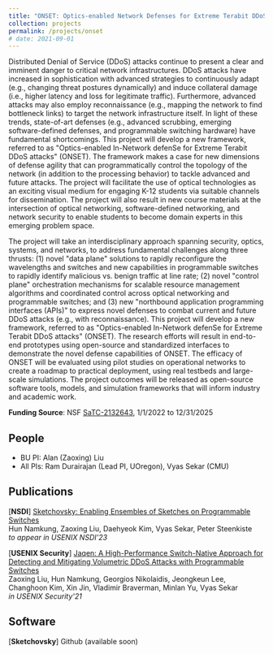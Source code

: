 ```yaml
---
title: "ONSET: Optics-enabled Network Defenses for Extreme Terabit DDoS Attacks"
collection: projects
permalink: /projects/onset
# date: 2021-09-01
---
```


Distributed Denial of Service (DDoS) attacks continue to present a clear and imminent danger to critical network infrastructures. DDoS attacks have increased in sophistication with advanced strategies to continuously adapt (e.g., changing threat postures dynamically) and induce collateral damage (i.e., higher latency and loss for legitimate traffic). Furthermore, advanced attacks may also employ reconnaissance (e.g., mapping the network to find bottleneck links) to target the network infrastructure itself. In light of these trends, state-of-art defenses (e.g., advanced scrubbing, emerging software-defined defenses, and programmable switching hardware) have fundamental shortcomings. This project will develop a new framework, referred to as "Optics-enabled In-Network defenSe for Extreme Terabit DDoS attacks" (ONSET). The framework makes a case for new dimensions of defense agility that can programmatically control the topology of the network (in addition to the processing behavior) to tackle advanced and future attacks. The project will facilitate the use of optical technologies as an exciting visual medium for engaging K-12 students via suitable channels for dissemination. The project will also result in new course materials at the intersection of optical networking, software-defined networking, and network security to enable students to become domain experts in this emerging problem space.

The project will take an interdisciplinary approach spanning security, optics, systems, and networks, to address fundamental challenges along three thrusts: (1) novel "data plane" solutions to rapidly reconfigure the wavelengths and switches and new capabilities in programmable switches to rapidly identify malicious vs. benign traffic at line rate; (2) novel "control plane" orchestration mechanisms for scalable resource management algorithms and coordinated control across optical networking and programmable switches; and (3) new "northbound application programming interfaces (APIs)" to express novel defenses to combat current and future DDoS attacks (e.g., with reconnaissance). This project will develop a new framework, referred to as "Optics-enabled In-Network defenSe for Extreme Terabit DDoS attacks" (ONSET). The research efforts will result in end-to-end prototypes using open-source and standardized interfaces to demonstrate the novel defense capabilities of ONSET. The efficacy of ONSET will be evaluated using pilot studies on operational networks to create a roadmap to practical deployment, using real testbeds and large-scale simulations. The project outcomes will be released as open-source software tools, models, and simulation frameworks that will inform industry and academic work.

**Funding Source**: NSF [SaTC-2132643](https://www.nsf.gov/awardsearch/showAward?AWD_ID=2132643), 1/1/2022 to 12/31/2025

People
------
* BU PI: Alan (Zaoxing) Liu
* All PIs: Ram Durairajan (Lead PI, UOregon), Vyas Sekar (CMU)

Publications
------
[**NSDI**] [Sketchovsky: Enabling Ensembles of Sketches on Programmable Switches]()  
Hun Namkung, Zaoxing Liu, Daehyeok Kim, Vyas Sekar, Peter Steenkiste   
*to appear in USENIX NSDI'23*  

[**USENIX Security**] [Jaqen: A High-Performance Switch-Native Approach for Detecting and Mitigating Volumetric DDoS Attacks with Programmable Switches](/papers/2021/USENIX_Security21_Jaqen.pdf)  
Zaoxing Liu, Hun Namkung, Georgios Nikolaidis, Jeongkeun Lee, Changhoon Kim, Xin Jin, Vladimir Braverman, Minlan Yu, Vyas Sekar  
*in USENIX Security'21*

Software
------
[**Sketchovsky**] Github (available soon)